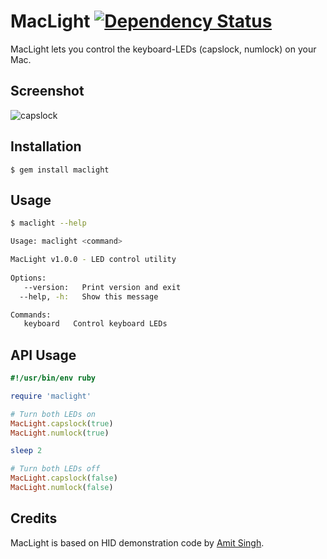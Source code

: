 # MacLight [![Dependency Status](https://gemnasium.com/busyloop/maclight.png)](https://gemnasium.com/busyloop/maclight)

MacLight lets you control the keyboard-LEDs (capslock, numlock) on your Mac.

## Screenshot

![capslock](http://github.com/busyloop/maclight/raw/master/ass/screenshot_capslock.jpg)

## Installation

    $ gem install maclight

## Usage

```bash
$ maclight --help

Usage: maclight <command>

MacLight v1.0.0 - LED control utility
 
Options:
   --version:   Print version and exit
  --help, -h:   Show this message

Commands:
   keyboard   Control keyboard LEDs
```


## API Usage

```ruby
#!/usr/bin/env ruby

require 'maclight'

# Turn both LEDs on
MacLight.capslock(true)
MacLight.numlock(true)

sleep 2

# Turn both LEDs off
MacLight.capslock(false)
MacLight.numlock(false)
```

## Credits

MacLight is based on HID demonstration code by [Amit Singh](http://googlemac.blogspot.de/2008/04/manipulating-keyboard-leds-through.html).
